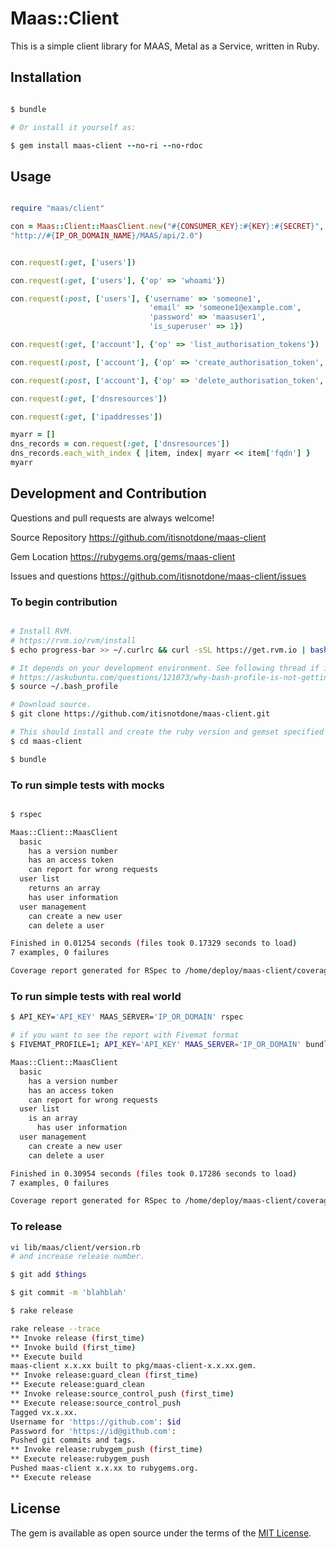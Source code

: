 # Maas::Client

This is a simple client library for MAAS, Metal as a Service, written in Ruby.

## Installation

```ruby

$ bundle

# Or install it yourself as:

$ gem install maas-client --no-ri --no-rdoc

```

## Usage

```ruby

require "maas/client"

con = Maas::Client::MaasClient.new("#{CONSUMER_KEY}:#{KEY}:#{SECRET}",
"http://#{IP_OR_DOMAIN_NAME}/MAAS/api/2.0")


con.request(:get, ['users'])

con.request(:get, ['users'], {'op' => 'whoami'})

con.request(:post, ['users'], {'username' => 'someone1',
                               'email' => 'someone1@example.com',
                               'password' => 'maasuser1',
                               'is_superuser' => 1})

con.request(:get, ['account'], {'op' => 'list_authorisation_tokens'})

con.request(:post, ['account'], {'op' => 'create_authorisation_token', 'name' => 'mynewkey1'})

con.request(:post, ['account'], {'op' => 'delete_authorisation_token', 'token_key' => KEY})

con.request(:get, ['dnsresources'])

con.request(:get, ['ipaddresses'])

myarr = []
dns_records = con.request(:get, ['dnsresources'])
dns_records.each_with_index { |item, index| myarr << item['fqdn'] }
myarr


```

## Development and Contribution

Questions and pull requests are always welcome!

Source Repository
https://github.com/itisnotdone/maas-client

Gem Location
https://rubygems.org/gems/maas-client

Issues and questions
https://github.com/itisnotdone/maas-client/issues

### To begin contribution

```bash

# Install RVM.
# https://rvm.io/rvm/install
$ echo progress-bar >> ~/.curlrc && curl -sSL https://get.rvm.io | bash

# It depends on your development environment. See following thread if it does not work.
# https://askubuntu.com/questions/121073/why-bash-profile-is-not-getting-sourced-when-opening-a-terminal
$ source ~/.bash_profile

# Download source.
$ git clone https://github.com/itisnotdone/maas-client.git

# This should install and create the ruby version and gemset specified at .ruby-version and .ruby-gemset.
$ cd maas-client

$ bundle

```

### To run simple tests with mocks

```bash

$ rspec

Maas::Client::MaasClient
  basic
    has a version number
    has an access token
    can report for wrong requests
  user list
    returns an array
    has user information
  user management
    can create a new user
    can delete a user

Finished in 0.01254 seconds (files took 0.17329 seconds to load)
7 examples, 0 failures

Coverage report generated for RSpec to /home/deploy/maas-client/coverage. 17 / 25 LOC (68.0%) covered.

```

### To run simple tests with real world

```bash
$ API_KEY='API_KEY' MAAS_SERVER='IP_OR_DOMAIN' rspec

# if you want to see the report with Fivemat format
$ FIVEMAT_PROFILE=1; API_KEY='API_KEY' MAAS_SERVER='IP_OR_DOMAIN' bundle exec rspec

Maas::Client::MaasClient
  basic
    has a version number
    has an access token
    can report for wrong requests
  user list
    is an array
      has user information
  user management
    can create a new user
    can delete a user

Finished in 0.30954 seconds (files took 0.17286 seconds to load)
7 examples, 0 failures

Coverage report generated for RSpec to /home/deploy/maas-client/coverage. 25 / 25 LOC (100.0%) covered.
```

### To release

```bash
vi lib/maas/client/version.rb
# and increase release number.

$ git add $things

$ git commit -m 'blahblah'

$ rake release

rake release --trace
** Invoke release (first_time)
** Invoke build (first_time)
** Execute build
maas-client x.x.xx built to pkg/maas-client-x.x.xx.gem.
** Invoke release:guard_clean (first_time)
** Execute release:guard_clean
** Invoke release:source_control_push (first_time)
** Execute release:source_control_push
Tagged vx.x.xx.
Username for 'https://github.com': $id
Password for 'https://id@github.com': 
Pushed git commits and tags.
** Invoke release:rubygem_push (first_time)
** Execute release:rubygem_push
Pushed maas-client x.x.xx to rubygems.org.
** Execute release

```

## License

The gem is available as open source under the terms of the [MIT License](http://opensource.org/licenses/MIT).

